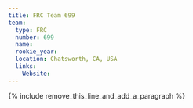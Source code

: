 ```yaml
---
title: FRC Team 699
team:
  type: FRC
  number: 699
  name:
  rookie_year:
  location: Chatsworth, CA, USA
  links:
    Website:
---
```


{% include remove_this_line_and_add_a_paragraph %}